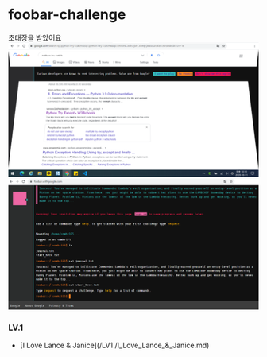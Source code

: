# foobar-challenge

초대장을 받았어요
![invitation](/etc/invitation.png)
![invitation_console](/etc/invitation_console.png)


### LV.1
 - [I Love Lance & Janice](/LV1
 /I_Love_Lance_&_Janice.md)
